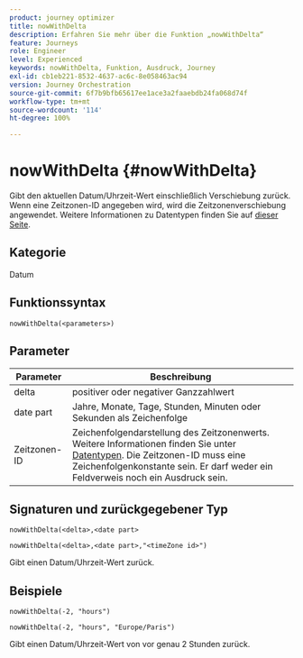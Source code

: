 ```yaml
---
product: journey optimizer
title: nowWithDelta
description: Erfahren Sie mehr über die Funktion „nowWithDelta“
feature: Journeys
role: Engineer
level: Experienced
keywords: nowWithDelta, Funktion, Ausdruck, Journey
exl-id: cb1eb221-8532-4637-ac6c-8e058463ac94
version: Journey Orchestration
source-git-commit: 6f7b9bfb65617ee1ace3a2faaebdb24fa068d74f
workflow-type: tm+mt
source-wordcount: '114'
ht-degree: 100%

---
```


# nowWithDelta {#nowWithDelta}

Gibt den aktuellen Datum/Uhrzeit-Wert einschließlich Verschiebung zurück. Wenn eine Zeitzonen-ID angegeben wird, wird die Zeitzonenverschiebung angewendet. Weitere Informationen zu Datentypen finden Sie auf [dieser Seite](../expression/data-types.md).

## Kategorie

Datum

## Funktionssyntax

`nowWithDelta(<parameters>)`

## Parameter

| Parameter | Beschreibung |
|--- |--- |
| delta | positiver oder negativer Ganzzahlwert |
| date part | Jahre, Monate, Tage, Stunden, Minuten oder Sekunden als Zeichenfolge |
| Zeitzonen-ID | Zeichenfolgendarstellung des Zeitzonenwerts. Weitere Informationen finden Sie unter [Datentypen](../expression/data-types.md). Die Zeitzonen-ID muss eine Zeichenfolgenkonstante sein. Er darf weder ein Feldverweis noch ein Ausdruck sein. |

## Signaturen und zurückgegebener Typ

`nowWithDelta(<delta>,<date part>`

`nowWithDelta(<delta>,<date part>,"<timeZone id>")`

Gibt einen Datum/Uhrzeit-Wert zurück.

## Beispiele

`nowWithDelta(-2, "hours")`

`nowWithDelta(-2, "hours", "Europe/Paris")`

Gibt einen Datum/Uhrzeit-Wert von vor genau 2 Stunden zurück.
